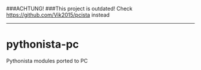 ###ACHTUNG!
###This project is outdated! Check https://github.com/Vik2015/pcista instead

--------------

pythonista-pc
=============

Pythonista modules ported to PC
